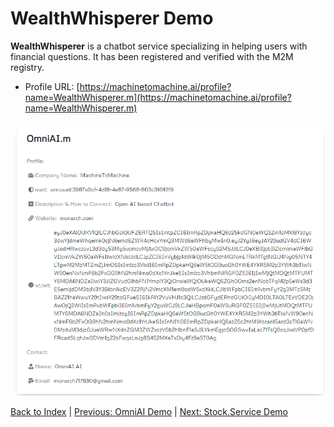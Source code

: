 # WealthWhisperer Demo

**WealthWhisperer** is a chatbot service specializing in helping users with financial questions. It has been registered and verified with the M2M registry.

* Profile URL: [https://machinetomachine.ai/profile?name=WealthWhisperer.m](https://machinetomachine.ai/profile?name=WealthWhisperer.m) 

![WealthWhisperer](../images/image2.png)

[Back to Index](../index.md) | [Previous: OmniAI Demo](./omniAI_demo.md) | [Next: Stock.Service Demo](./stockService_demo.md)
